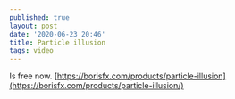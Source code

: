 ```yaml
---
published: true
layout: post
date: '2020-06-23 20:46'
title: Particle illusion
tags: video 
---
```

Is free now. 
[https://borisfx.com/products/particle-illusion](https://borisfx.com/products/particle-illusion/)
